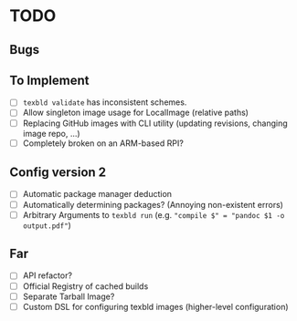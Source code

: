 # TODO

## Bugs

## To Implement

- [ ] `texbld validate` has inconsistent schemes.
- [ ] Allow singleton image usage for LocalImage (relative paths)
- [ ] Replacing GitHub images with CLI utility (updating revisions, changing
      image repo, ...)
- [ ] Completely broken on an ARM-based RPI?

## Config version 2

- [ ] Automatic package manager deduction
- [ ] Automatically determining packages? (Annoying non-existent errors)
- [ ] Arbitrary Arguments to `texbld run` (e.g. `"compile $" = "pandoc $1 -o output.pdf"`)

## Far

- [ ] API refactor?
- [ ] Official Registry of cached builds
- [ ] Separate Tarball Image?
- [ ] Custom DSL for configuring texbld images (higher-level configuration)
